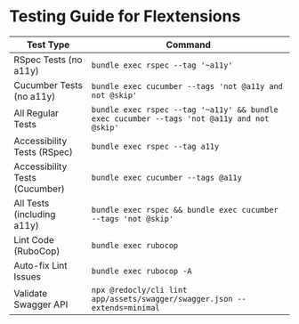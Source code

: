 # Testing Guide for Flextensions

| Test Type | Command |
|-----------|---------|
| RSpec Tests (no a11y) | `bundle exec rspec --tag '~a11y'` |
| Cucumber Tests (no a11y) | `bundle exec cucumber --tags 'not @a11y and not @skip'` |
| All Regular Tests | `bundle exec rspec --tag '~a11y' && bundle exec cucumber --tags 'not @a11y and not @skip'` |
| Accessibility Tests (RSpec) | `bundle exec rspec --tag a11y` |
| Accessibility Tests (Cucumber) | `bundle exec cucumber --tags @a11y` |
| All Tests (including a11y) | `bundle exec rspec && bundle exec cucumber --tags 'not @skip'` |
| Lint Code (RuboCop) | `bundle exec rubocop` |
| Auto-fix Lint Issues | `bundle exec rubocop -A` |
| Validate Swagger API | `npx @redocly/cli lint app/assets/swagger/swagger.json --extends=minimal` |
